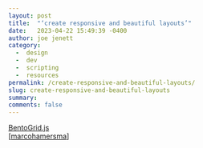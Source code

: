 ```yaml
---
layout: post
title:  "‘create responsive and beautiful layouts’"
date:   2023-04-22 15:49:39 -0400
author: joe jenett
category:
  -  design
  -  dev
  -  scripting
  -  resources
permalink: /create-responsive-and-beautiful-layouts/
slug: create-responsive-and-beautiful-layouts
summary: 
comments: false
---
```

<a title="BentoGrid.js" href="https://bentogrid.mariohamann.com/">BentoGrid.js</a><br>[<a title="marcohamersma" href="https://pinboard.in/u:marcohamersma">marcohamersma</a>]

<a href="https://brid.gy/publish/mastodon"></a>